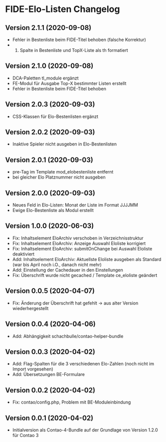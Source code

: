 # FIDE-Elo-Listen Changelog

## Version 2.1.1 (2020-09-08)

* Fehler in Bestenliste beim FIDE-Titel behoben (falsche Korrektur)
* 1. Spalte in Bestenliste und TopX-Liste als th formatiert

## Version 2.1.0 (2020-09-08)

* DCA-Paletten tl_module ergänzt
* FE-Modul für Ausgabe Top-X bestimmter Listen erstellt
* Fehler in Bestenliste beim FIDE-Titel behoben

## Version 2.0.3 (2020-09-03)

* CSS-Klassen für Elo-Bestenlisten ergänzt

## Version 2.0.2 (2020-09-03)

* Inaktive Spieler nicht ausgeben in Elo-Bestenlisten

## Version 2.0.1 (2020-09-03)

* pre-Tag im Template mod_elobestenliste entfernt
* bei gleicher Elo Platznummer nicht ausgeben

## Version 2.0.0 (2020-09-03)

* Neues Feld in Elo-Listen: Monat der Liste im Format JJJJMM
* Ewige Elo-Bestenliste als Modul erstellt

## Version 1.0.0 (2020-06-03)

* Fix: Inhaltselement EloArchiv verschoben in Verzeichnisstruktur
* Fix: Inhaltselement EloArchiv: Anzeige Auswahl Eloliste korrigiert
* Fix: Inhaltselement EloArchiv: submitOnChange bei Auswahl Eloliste deaktiviert
* Add: Inhaltselement EloArchiv: Aktuellste Eloliste ausgeben als Standard (war bis April noch i.O., danach nicht mehr)
* Add: Einstellung der Cachedauer in den Einstellungen
* Fix: Überschrift wurde nicht gecached / Template ce_eloliste geändert

## Version 0.0.5 (2020-04-07)

* Fix: Änderung der Überschrift hat gefehlt -> aus alter Version wiederhergestellt

## Version 0.0.4 (2020-04-06)

* Add: Abhängigkeit schachbulle/contao-helper-bundle

## Version 0.0.3 (2020-04-02)

* Add: Flag-Spalten für die 3 verschiedenen Elo-Zahlen (noch nicht im Import vorgesehen)
* Add: Übersetzungen BE-Formulare

## Version 0.0.2 (2020-04-02)

* Fix: contao/config.php, Problem mit BE-Moduleinbindung

## Version 0.0.1 (2020-04-02)

* Initialversion als Contao-4-Bundle auf der Grundlage von Version 1.2.0 für Contao 3
